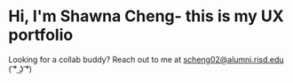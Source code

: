 # Hi, I'm Shawna Cheng- this is my UX portfolio
Looking for a collab buddy? Reach out to me at scheng02@alumni.risd.edu ( ͡° ͜ʖ ͡°) 
